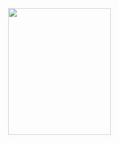<div align="center">
  <a href="https://github.com/NikolayKYS/"><img src="https://media0.giphy.com/media/5QUJlxjSY0iaxKqwvu/giphy.gif?cid=ecf05e472g167salsrh9vgwuaey5z5d9f1vaoyweimhq1onx&rid=giphy.gif&ct=s" width="210" height="260"></a>
  <br>
</a>
